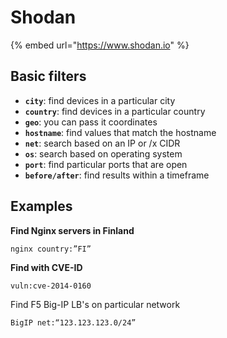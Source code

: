 # Shodan

{% embed url="https://www.shodan.io" %}

## Basic filters

* **`city`**: find devices in a particular city
* **`country`**: find devices in a particular country
* **`geo`**: you can pass it coordinates
* **`hostname`**: find values that match the hostname
* **`net`**: search based on an IP or /x CIDR
* **`os`**: search based on operating system
* **`port`**: find particular ports that are open
* **`before/after`**: find results within a timeframe

## Examples

**Find Nginx servers in Finland**

```text
nginx country:”FI”
```

**Find with CVE-ID**

```text
vuln:cve-2014-0160
```

Find F5 Big-IP LB's on particular network

```text
BigIP net:“123.123.123.0/24”
```


